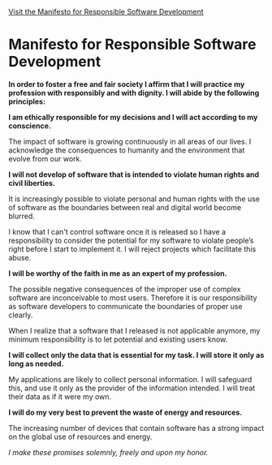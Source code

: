 [Visit the Manifesto for Responsible Software Development](http://manifesto.responsiblesoftware.org/)

# Manifesto for Responsible Software Development
**In order to foster a free and fair society I affirm that I will practice my profession with responsibly and with dignity. I will abide by the following principles:**

**I am ethically responsible for my decisions and I will act according to my conscience.**

The impact of software is growing continuously in all areas of our lives. I acknowledge the consequences to humanity and the environment that evolve from our work.

**I will not develop of software that is intended to violate human rights and civil liberties.**

It is increasingly possible to violate personal and human rights with the use of software as the boundaries between real and digital world become blurred.

I know that I can't control software once it is released so I have a responsibility to consider the potential for my software to violate people’s right before I start to implement it. I will reject projects which facilitate this abuse.

**I will be worthy of the faith in me as an expert of my profession.**

The possible negative consequences of the improper use of complex software are inconceivable to most users. Therefore it is our responsibility as software developers to communicate the boundaries of proper use clearly.

When I realize that a software that I released is not applicable anymore, my minimum responsibility is to let potential and existing users know.

**I will collect only the data that is essential for my task. I will store it only as long as needed.**

My applications are likely to collect personal information. I will safeguard this, and use it only as the provider of the information intended. I will treat their data as if it were my own.

**I will do my very best to prevent the waste of energy and resources.**

The increasing number of devices that contain software has a strong impact on the global use of resources and energy.

*I make these promises solemnly, freely and upon my honor.*
